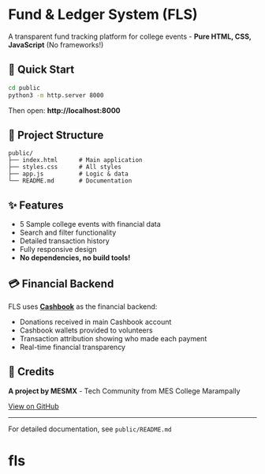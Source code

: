 # Fund & Ledger System (FLS)

A transparent fund tracking platform for college events - **Pure HTML, CSS, JavaScript** (No frameworks!)

## 🚀 Quick Start

```bash
cd public
python3 -m http.server 8000
```

Then open: **http://localhost:8000**

## 📁 Project Structure

```
public/
├── index.html      # Main application
├── styles.css      # All styles
├── app.js          # Logic & data
└── README.md       # Documentation
```

## ✨ Features

- 5 Sample college events with financial data
- Search and filter functionality
- Detailed transaction history
- Fully responsive design
- **No dependencies, no build tools!**

## 💳 Financial Backend

FLS uses **[Cashbook](https://cashbook.in/)** as the financial backend:
- Donations received in main Cashbook account
- Cashbook wallets provided to volunteers
- Transaction attribution showing who made each payment
- Real-time financial transparency

## 👥 Credits

**A project by MESMX** - Tech Community from MES College Marampally

[View on GitHub](https://github.com/mesmx)

---

For detailed documentation, see `public/README.md`
# fls
